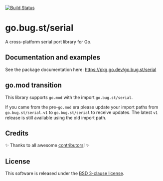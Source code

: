 [![Build Status](https://github.com/bugst/go-serial/workflows/test/badge.svg)](https://github.com/bugst/go-serial/actions?workflow=test)

# go.bug.st/serial

A cross-platform serial port library for Go.

## Documentation and examples

See the package documentation here: https://pkg.go.dev/go.bug.st/serial

## go.mod transition

This library supports `go.mod` with the import `go.bug.st/serial`.

If you came from the pre-`go.mod` era please update your import paths from `go.bug.st/serial.v1` to `go.bug.st/serial` to receive updates. The latest `v1` release is still available using the old import path.

## Credits

:sparkles: Thanks to all awesome [contributors]! :sparkles:

## License

This software is released under the [BSD 3-clause license].

[contributors]: https://github.com/bugst/go-serial/graphs/contributors
[BSD 3-clause license]: https://github.com/bugst/go-serial/blob/master/LICENSE

